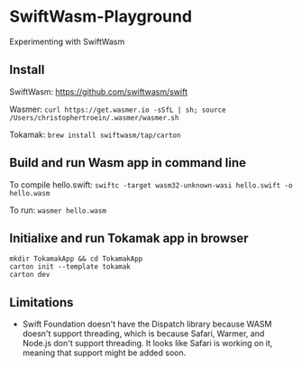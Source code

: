 # SwiftWasm-Playground
Experimenting with SwiftWasm


## Install
SwiftWasm: https://github.com/swiftwasm/swift

Wasmer: `curl https://get.wasmer.io -sSfL | sh; source /Users/christophertroein/.wasmer/wasmer.sh`

Tokamak: `brew install swiftwasm/tap/carton`

## Build and run Wasm app in command line
To compile hello.swift: `swiftc -target wasm32-unknown-wasi hello.swift -o hello.wasm`

To run: `wasmer hello.wasm`

## Initialixe and run Tokamak app in browser
```
mkdir TokamakApp && cd TokamakApp
carton init --template tokamak
carton dev
```

## Limitations
* Swift Foundation doesn't have the Dispatch library because WASM doesn't support threading, which is because Safari, Warmer, and Node.js don't support threading. It looks like Safari is working on it, meaning that support might be added soon.
